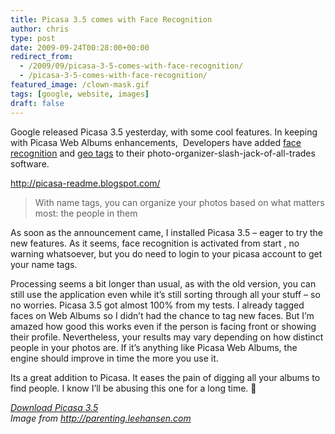 ```yaml
---
title: Picasa 3.5 comes with Face Recognition
author: chris
type: post
date: 2009-09-24T00:28:00+00:00
redirect_from:
  - /2009/09/picasa-3-5-comes-with-face-recognition/
  - /picasa-3-5-comes-with-face-recognition/
featured_image: /clown-mask.gif
tags: [google, website, images]
draft: false
---
```


Google released Picasa 3.5 yesterday, with some cool features. In keeping with Picasa Web Albums enhancements, &nbsp;Developers have added <a href="http://picasa.google.com/features-nametags.html" target="_blank">face recognition</a> and <a href="http://en.wikipedia.org/wiki/Geotagging" target="_blank">geo tags</a> to their photo-organizer-slash-jack-of-all-trades software.

<!--more-->

<a href="http://picasa-readme.blogspot.com/" target="_blank">http://picasa-readme.blogspot.com/</a>

> With name tags, you can organize your photos based on what matters most: the people in them

As soon as the announcement came, I installed Picasa 3.5 &#8211; eager to try the new features. As it seems, face recognition is activated from start , no warning whatsoever, but you do need to login to your picasa account to get your name tags.

Processing seems a bit longer than usual, as with the old version, you can still use the application even while it&#8217;s still sorting through all your stuff &#8211; so no worries. Picasa 3.5 got almost 100% from my tests. I already tagged faces on Web Albums so I didn&#8217;t had the chance to tag new faces. But I&#8217;m amazed how good this works even if the person is facing front or showing their profile. Nevertheless, your results may vary depending on how distinct people in your photos are. If it&#8217;s anything like Picasa Web Albums, the engine should improve in time the more you use it.

Its a great addition to Picasa. It eases the pain of digging all your albums to find people. I know I&#8217;ll be abusing this one for a long time. 🙂

<p>
<i><a href="http://picasa.google.com/" target="_blank">Download Picasa 3.5</a><br />Image from <a href="http://parenting.leehansen.com/downloads/clipart/halloween/pages/clown-mask.htm" target="_blank">http://parenting.leehansen.com</a></i>
</p>
